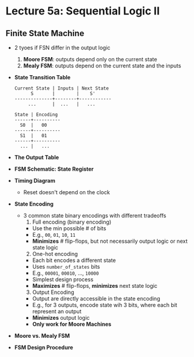 # Lecture 5a: Sequential Logic II

## Finite State Machine

- 2 tyoes if FSN differ in the output logic
  1. **Moore FSM**: outputs depend only on the current state
  2. **Mealy FSM**: outputs depend on the current state and the inputs
- **State Transition Table**

    ```
    Current State | Inputs | Next State
          S       |        |    S'
    --------------+--------+------------
         ...      |  ...   |   ...      

    State | Encoding
    ------+----------
      S0  |   00
    ------+----------
      S1  |   01
    ------+----------
      ... |   ...
    ```
- **The Output Table**
- **FSM Schematic: State Register**
- **Timing Diagram**
  - Reset doesn't depend on the clock
- **State Encoding**
  - 3 common state binary encodings with different tradeoffs
    1. Full encoding (binary encoding)
      - Use the min possible # of bits
      - E.g., `00`, `01`, `10`, `11`
      - **Minimizes** # flip-flops, but not necessarily output logic or next state logic
    2. One-hot encoding
      - Each bit encodes a different state
      - Uses `number_of_states` bits
      - E.g., `00001`, `00010`, ..., `10000`
      - Simplest design process
      - **Maximizes** # flip-flops, **minimizes** next state logic
    3. Output Encoding
      - Output are directly accessible in the state encoding
      - E.g., for 3 outputs, encode state wih 3 bits, where each bit represent an output
      - **Minimizes** output logic
      - **Only work for Moore Machines**
- **Moore vs. Mealy FSM**
- **FSM Design Procedure**
